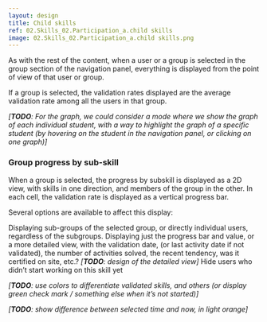 ```yaml
---
layout: design
title: Child skills
ref: 02.Skills_02.Participation_a.child skills
image: 02.Skills_02.Participation_a.child skills.png
---
```

As with the rest of the content, when a user or a group is selected in the group section of the navigation panel, everything is displayed from the point of view of that user or group.

If a group is selected, the validation rates displayed are the average validation rate among all the users in that group.

*[**TODO**: For the graph, we could consider a mode where we show the graph of each individual student, with a way to highlight the graph of a specific student (by hovering on the student in the navigation panel, or clicking on one graph)]*

### Group progress by sub-skill

When a group is selected, the progress by subskill is displayed as a 2D view, with skills in one direction, and members of the group in the other. In each cell, the validation rate is displayed as a vertical progress bar.

Several options are available to affect this display:

Displaying sub-groups of the selected group, or directly individual users, regardless of the subgroups.
Displaying just the progress bar and value, or a more detailed view, with the validation date, (or last activity date if not validated), the number of activities solved, the recent tendency, was it certified on site, etc.? *[**TODO**: design of the detailed view]*
Hide users who didn’t start working on this skill yet

*[**TODO**: use colors to differentiate validated skills, and others (or display green check mark / something else when it’s not started)]*

*[**TODO**: show difference between selected time and now, in light orange]*
